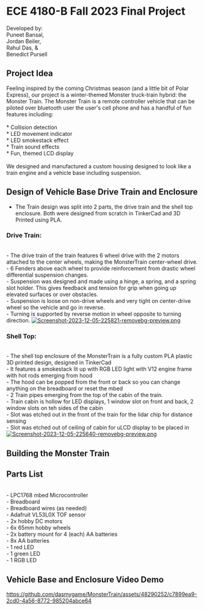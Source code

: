 # ECE 4180-B Fall 2023 Final Project
Developed by:
<br> Puneet Bansal,
<br> Jordan Beiler,
<br> Rahul Das, &
<br> Benedict Pursell 

## Project Idea
Feeling inspired by the coming Christmas season (and a little bit of Polar Express), our project is a winter-themed Monster truck-train hybrid: the Monster Train. The Monster Train is a remote controller vehicle that can be piloted over bluetooth user the user's cell phone and has a handful of fun features including:
<br>
<br> * Collision detection
<br> * LED movement indicator
<br> * LED smokestack effect
<br> * Train sound effects
<br> * Fun, themed LCD display
<br>
<br> We designed and manufactured a custom housing designed to look like a train engine and a vehicle base including suspension. <br>

## Design of Vehicle Base Drive Train and Enclosure
- The Train design was split into 2 parts, the drive train and the shell top enclosure. Both were designed from scratch in TinkerCad and 3D Printed using PLA.
### Drive Train:
<br>- The drive train of the train features 6 wheel drive with the 2 motors attached to the center wheels, making the MonsterTrain center-wheel drive.
<br>- 6 Fenders above each wheel to provide reinforcement from drastic wheel differential suspension changes.
<br> - Suspension was designed and made using a hinge, a spring, and a spring slot holder. This gives feedback and tension for grip when going up elevated surfaces or over obstacles.
<br> - Suspension is loose on non-drive wheels and very tight on center-drive wheel so the vehicle and go in reverse.
<br> - Turning is supported by reverse motion in wheel opposite to turning direction.
[![Screenshot-2023-12-05-225821-removebg-preview.png](https://i.postimg.cc/Y2QBNhxn/Screenshot-2023-12-05-225821-removebg-preview.png)](https://postimg.cc/6T6Pt6gn)
### Shell Top:
<br> - The shell top enclosure of the MonsterTrain is a fully custom PLA plastic 3D printed design, designed in TinkerCad
<br> - It features a smokestack lit up with RGB LED light with V12 engine frame with hot rods emerging from hood
<br> - The hood can be popped from the front or back so you can change anything on the breadboard or reset the mbed
<br> - 2 Train pipes emerging from the top of the cabin of the train.
<br> - Train cabin is hollow for LED displays, 1 window slot on front and back, 2 window slots on teh sides of the cabin
<br> - Slot was etched out in the front of the train for the lidar chip for distance sensing
<br> - Slot was etched out of ceiling of cabin for uLCD display to be placed in
[![Screenshot-2023-12-05-225640-removebg-preview.png](https://i.postimg.cc/HxRSF49G/Screenshot-2023-12-05-225640-removebg-preview.png)](https://postimg.cc/2bdFZWtT)
## Building the Monster Train
## Parts List
<br> - LPC1768 mbed Microcontroller
<br> - Breadboard
<br> - Breadboard wires (as needed)
<br> - Adafruit VL53L0X TOF sensor
<br> - 2x hobby DC motors
<br> - 6x 65mm hobby wheels
<br> - 2x battery mount for 4 (each) AA batteries
<br> - 8x AA batteries
<br> - 1 red LED
<br> - 1 green LED
<br> - 1 RGB LED

## Vehicle Base and Enclosure Video Demo

https://github.com/dasmygame/MonsterTrain/assets/48290252/c7899ea9-2cd0-4a56-8772-985204abce64

